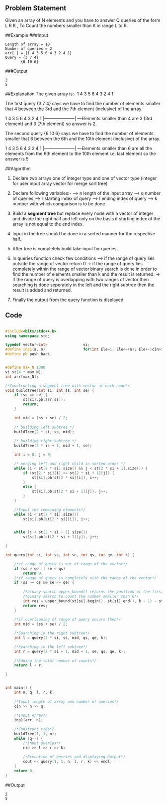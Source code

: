 ## Problem Statement
Given an array of N elements and you have to answer Q queries of the form L R K , To Count the numbers 
smaller than K in range L to R.


##Example
###Input
```
Length of array = 10
Number of queries = 2
arr[ ] = {1 4 3 5 6 4 3 2 4 1}
Query = {3 7 4} 
	   {6 10 6}
```

###Output
```
2
5
```

##Explanation
The given array is:-
1    4    3    5    6    4    3    2    4    1


The first query  {3   7   4}  says we have to find the number of elements smaller that 4 between the 3rd and the 7th element (inclusive) of the array.

1    4    3    5    6    4    3    2    4    1
	 |———————|     —Elements smaller than 4 are 3 (3rd element) and 3 (7th element) so answer is 2.



The second query  {6   10   6}  says we have to find the number of elements smaller that 6 between the 6th and the 10th element (inclusive) of the array.

1    4    3    5    6    4    3    2    4    1
	 	       |———————|     —Elements smaller than 6 are all the elements from the 6th element to the 10th element i.e. last element so the answer is 5



##Algorithm

1. Declare two arrays one of integer type and one of vector<int> type (integer for user input array vector for merge sort tree)

2. Declare following variables:-
    —> n length of the input array
    —> q number of queries
    —> r starting index of query
    —> l ending index of query 
    —> k number with which comparison is to be done

3. Build a **segment tree** but replace every node with a vector of integer and divide the right half and left only on the basis if starting index of the array is not equal to the end index.

4. Input in the tree should be done in a sorted manner for the respective half.

5. After tree is completely build take input for queries.

6. In queries function check few conditions
	—> if the range of query lies outside the range of vector return 0
	-> if the range of query lies completely within the range of vector binary search is done in order to find the number of elements smaller than k and the result 	is returned.
	-> if the range of query is overlapping with two ranges of vector then searching is done seperately in the left and the right subtree then the result is added 		and returned.

7. Finally the output from the query function is displayed.


## Code

```C++

#include<bits/stdc++.h>
using namespace std;

typedef vector<int>                vi;
#define inp1(a, n)                 for(int Ele=1; Ele<=(n); Ele++)cin>>a[Ele]
#define pb push_back


#define max_N 1000
vi st[4 * max_N];
int arr[max_N];

/*Constructing a segment tree with vector at each node*/
void buildTree(int si, int ss, int se) {
	if (ss == se) {
		st[si].pb(arr[ss]);
		return;
	}

	int mid = (ss + se) / 2;
	
	/* building left subtree */
	buildTree(2 * si, ss, mid);
	
	/* building right subtree */
	buildTree(2 * is + 1, mid + 1, se);

	int i = 0, j = 0;

	/* merging left and right child in sorted order */
	while (i < st[2 * si].size() && j < st[2 * si + 1].size()) {
		if (st[2 * si][i] <= st[2 * si + 1][j]) {
			st[si].pb(st[2 * si][i]), i++;
		}
		else {
			st[si].pb(st[2 * si + 1][j]), j++;
		}
	}

	/*Input the remaining elements*/
	while (i < st[2 * si].size())
		st[si].pb(st[2 * si][i]), i++;


	while (j < st[2 * si + 1].size())
		st[si].pb(st[2 * si + 1][j]), j++;

}

int query(int si, int ss, int se, int qs, int qe, int k) {

	/*if range of query is out of range of the vector*/
	if (ss > qe || se < qs)
		return 0;
	/*if range of query is completely with the range of the vector*/
	if (ss >= qs && se <= qe) {
		
		/*binary search upper_bound() returns the position of the first element greater than the target element (in this case k) */
		/*binary search to count the number smaller than k*/
		int res = upper_bound(st[si].begin(), st[si].end(), k - 1) - st[si].begin();
		return res;
	}
	
	/*if overlapping of range of query occurs then*/
	int mid = (ss + se) / 2;

	/*Searching in the right subtree*/
	int l = query(2 * si, ss, mid, qs, qe, k);

	/*Searching in the left subtree*/
	int r = query(2 * si + 1, mid + 1, se, qs, qe, k);
	
	/*Adding the total number of counts*/
	return l + r;

}


int main() {
	int n, q, l, r, k;
	
	/*Input length of array and number of queries*/
	cin >> n >> q;
	
	/*Input Array*/
	inp1(arr, n);

	/*Construct tree*/
	buildTree(1, 1, n);
	while (q--) {
		/*Input Queries*/
		cin >> l >> r >> k;
		
		/*Execution of queries and displaying Output*/
		cout << query(1, 1, n, l, r, k) << endl;
	}
	return 0;
}
```


##Output
```
2
5
```